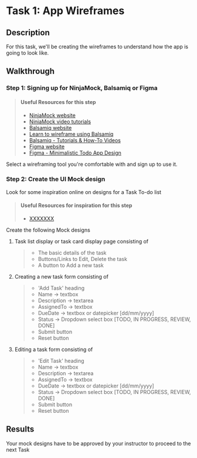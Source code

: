 # Task 1: App Wireframes

## Description

For this task, we'll be creating the wireframes to understand how the app is going to look like.

## Walkthrough

### Step 1: Signing up for NinjaMock, Balsamiq or Figma

> #### Useful Resources for this step
> - [NinjaMock website](https://ninjamock.com)
> - [NinjaMock video tutorials](https://ninjamock.com/videos)
> - [Balsamiq website](https://balsamiq.com)
> - [Learn to wireframe using Balsamiq](https://balsamiq.com/learn/)
> - [Balsamiq - Tutorials & How-To Videos](https://www.youtube.com/playlist?list=PLVlyYfbClWxRpOSJvalIUTBxoqkrzowzI)
> - [Figma website](https://www.figma.com)
> - [Figma - Minimalistic Todo App Design](https://www.youtube.com/watch?v=crv02kWqfZ0)

Select a wireframing tool you're comfortable with and sign up to use it.

### Step 2: Create the UI Mock design

Look for some inspiration online on designs for a Task To-do list

> #### Useful Resources for inspiration for this step
> - [XXXXXXX](https://developer.mozilla.org/en-US/docs/Web/JavaScript/Guide/Loops_and_iteration)

Create the following Mock designs
1. Task list display or task card display page consisting of 
    > - The basic details of the task
    > - Buttons/Links to Edit, Delete the task
    > - A button to Add a new task

2. Creating a new task form consisting of
    > - 'Add Task' heading
    > - Name -> textbox
    > - Description -> textarea
    > - AssignedTo -> textbox
    > - DueDate -> textbox or datepicker [dd/mm/yyyy]
    > - Status -> Dropdown select box [TODO, IN PROGRESS, REVIEW, DONE]
    > - Submit button 
    > - Reset button 

3. Editing a task form consisting of
    > - 'Edit Task' heading
    > - Name -> textbox
    > - Description -> textarea
    > - AssignedTo -> textbox
    > - DueDate -> textbox or datepicker [dd/mm/yyyy]
    > - Status -> Dropdown select box [TODO, IN PROGRESS, REVIEW, DONE]
    > - Submit button 
    > - Reset button 

## Results

Your mock designs have to be approved by your instructor to proceed to the next Task